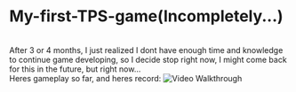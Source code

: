 # My-first-TPS-game(Incompletely...)
<br />
After 3 or 4 months, I just realized I dont have enough time and knowledge to continue game developing, so I decide stop right now, I might come back for this in the future, but right now...
<br />
Heres gameplay so far, and heres record:
<img src='show_gameplay.gif' title='Gameplay Walkthrough' width='' alt='Video Walkthrough' />

